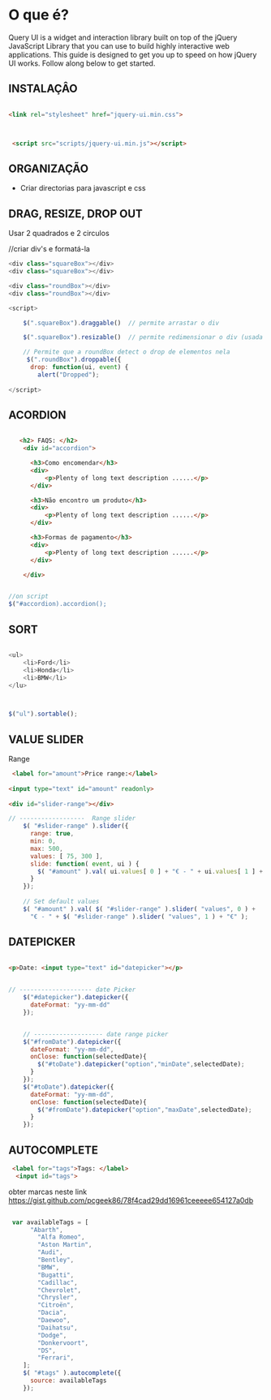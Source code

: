 O que é?
========

Query UI is a widget and interaction library built on top of the jQuery JavaScript Library that you can use to build highly interactive web applications. This guide is designed to get you up to speed on how jQuery UI works. Follow along below to get started.

INSTALAÇÂO
----------

```html

<link rel="stylesheet" href="jquery-ui.min.css">



 <script src="scripts/jquery-ui.min.js"></script>
```

ORGANIZAÇÃO
-----------

- Criar directorias para javascript e css

DRAG, RESIZE, DROP OUT
----------------------

Usar 2 quadrados e 2 circulos

//criar div's e formatá-la

```js
<div class="squareBox"></div>
<div class="squareBox"></div>

<div class="roundBox"></div>
<div class="roundBox"></div>

<script>

    $(".squareBox").draggable()  // permite arrastar o div

    $(".squareBox").resizable()  // permite redimensionar o div (usada por vezes nas caixas de texto das mensagens

    // Permite que a roundBox detect o drop de elementos nela
     $(".roundBox").droppable({
      drop: function(ui, event) {
        alert("Dropped");
        
</script>
```

ACORDION 
---------

```html

   <h2> FAQS: </h2>
    <div id="accordion">

      <h3>Como encomendar</h3>
      <div>
          <p>Plenty of long text description ......</p>
      </div>

      <h3>Não encontro um produto</h3>
      <div>
          <p>Plenty of long text description ......</p>
      </div>

      <h3>Formas de pagamento</h3>
      <div>
          <p>Plenty of long text description ......</p>
      </div>

    </div>

```

```js

//on script 
$("#accordion).accordion();

```

SORT
----

```js

<ul>
    <li>Ford</li>
    <li>Honda</li>
    <li>BMW</li>
</lu>
```

```js


$("ul").sortable();
```

VALUE SLIDER
------------

Range

```html
 <label for="amount">Price range:</label>
  
<input type="text" id="amount" readonly>
  
<div id="slider-range"></div>

```

```js
// ------------------  Range slider
    $( "#slider-range" ).slider({
      range: true,
      min: 0,
      max: 500,
      values: [ 75, 300 ],
      slide: function( event, ui ) {
        $( "#amount" ).val( ui.values[ 0 ] + "€ - " + ui.values[ 1 ] + "€" );
      }
    });
    
    // Set default values
    $( "#amount" ).val( $( "#slider-range" ).slider( "values", 0 ) +
      "€ - " + $( "#slider-range" ).slider( "values", 1 ) + "€" );
```

DATEPICKER
----------

```html
 
<p>Date: <input type="text" id="datepicker"></p>

```

```js

// -------------------- date Picker
    $("#datepicker").datepicker({
      dateFormat: "yy-mm-dd"
    });


    // ------------------- date range picker
    $("#fromDate").datepicker({
      dateFormat: "yy-mm-dd",
      onClose: function(selectedDate){
        $("#toDate").datepicker("option","minDate",selectedDate);
      }
    });
    $("#toDate").datepicker({
      dateFormat: "yy-mm-dd",
      onClose: function(selectedDate){
        $("#fromDate").datepicker("option","maxDate",selectedDate);
      }
    });
```

AUTOCOMPLETE
------------

```html
 <label for="tags">Tags: </label>
  <input id="tags">   
```

obter marcas neste link https://gist.github.com/pcgeek86/78f4cad29dd16961ceeeee654127a0db 
```js

 var availableTags = [
      "Abarth",
		"Alfa Romeo",
		"Aston Martin",
		"Audi",
		"Bentley",
		"BMW",
		"Bugatti",
		"Cadillac",
		"Chevrolet",
		"Chrysler",
		"Citroën",
		"Dacia",
		"Daewoo",
		"Daihatsu",
		"Dodge",
		"Donkervoort",
		"DS",
		"Ferrari",
    ];
    $( "#tags" ).autocomplete({
      source: availableTags
    });
```